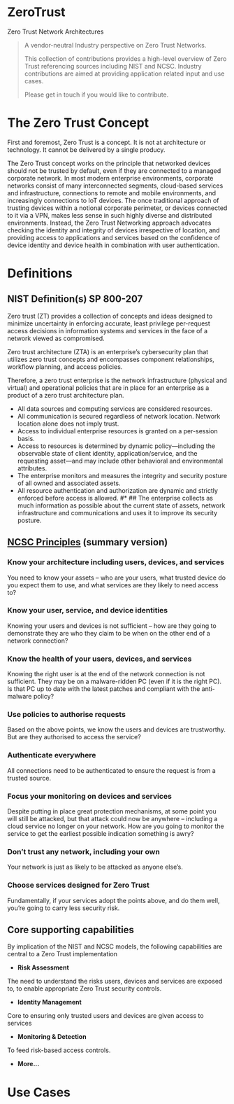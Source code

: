 # ZeroTrust
Zero Trust Network Architectures
> 
> A vendor-neutral Industry perspective on Zero Trust Networks.
> 
> This collection of contributions provides a high-level overview of Zero Trust referencing
> sources including NIST and NCSC. Industry contributions are aimed at providing application
> related input and use cases.
>
> Please get in touch if you would like to contribute.


# The Zero Trust Concept

First and foremost, Zero Trust is a concept.  It is not at architecture or technology.   It cannot be delivered by a single producy.

The Zero Trust concept works on the principle that networked devices should not be trusted by default, even if they are connected to a managed corporate network. In most modern enterprise environments, corporate networks consist of many interconnected segments, cloud-based services and infrastructure, connections to remote and mobile environments, and increasingly connections to IoT devices. The once traditional approach of trusting devices within a notional corporate perimeter, or devices connected to it via a VPN, makes less sense in such highly diverse and distributed environments. Instead, the Zero Trust Networking approach advocates checking the identity and integrity of devices irrespective of location, and providing access to applications and services based on the confidence of device identity and device health in combination with user authentication.

# Definitions

## NIST Definition(s) SP 800-207

Zero trust (ZT) provides a collection of concepts and ideas designed to minimize uncertainty in enforcing accurate, least privilege per-request access decisions in information systems and services in the face of a network viewed as compromised. 

Zero trust architecture (ZTA) is an enterprise’s cybersecurity plan that utilizes zero trust concepts and encompasses component relationships, workflow planning, and access policies. 

Therefore, a zero trust enterprise is the network infrastructure (physical and virtual) and operational policies that are in place for an enterprise as a product of a zero trust architecture plan.

*  All data sources and computing services are considered resources. 
*  All communication is secured regardless of network location. Network location alone does not imply trust. 
*  Access to individual enterprise resources is granted on a per-session basis. 
*  Access to resources is determined by dynamic policy—including the observable state of client identity, application/service, and the requesting asset—and may include other behavioral and environmental attributes. 
*  The enterprise monitors and measures the integrity and security posture of all owned and associated assets. 
*  All resource authentication and authorization are dynamic and strictly enforced before access is allowed. 
#* ## The enterprise collects as much information as possible about the current state of assets, network infrastructure and communications and uses it to improve its security posture. 

## [NCSC Principles](https://github.com/ukncsc/zero-trust-architecture) (summary version)

### Know your architecture including users, devices, and services 
You need to know your assets – who are your users, what trusted device do you expect them to use, and what services are they likely to need access to? 
### Know your user, service, and device identities
Knowing your users and devices is not sufficient – how are they going to demonstrate they are who they claim to be when on the other end of a network connection? 
### Know the health of your users, devices, and services
Knowing the right user is at the end of the network connection is not sufficient. They may be on a malware-ridden PC (even if it is the right PC). Is that PC up to date with the latest patches and compliant with the anti-malware policy?
### Use policies to authorise requests
Based on the above points, we know the users and devices are trustworthy. But are they authorised to access the service? 
### Authenticate everywhere
All connections need to be authenticated to ensure the request is from a trusted source.
### Focus your monitoring on devices and services
Despite putting in place great protection mechanisms, at some point you will still be attacked, but that attack could now be anywhere – including a cloud service no longer on your network. How are you going to monitor the service to get the earliest possible indication something is awry?
### Don’t trust any network, including your own
Your network is just as likely to be attacked as anyone else’s. 
### Choose services designed for Zero Trust
Fundamentally, if your services adopt the points above, and do them well, you’re going to carry less security risk. 


## Core supporting capabilities
By implication of the NIST and NCSC models, the following capabilities are central to a Zero Trust implementation
* **Risk Assessment**

The need to understand the risks users, devices and services are exposed to, to enable appropriate Zero Trust security controls.

* **Identity Management**

Core to ensuring only trusted users and devices are given access to services

* **Monitoring & Detection**

To feed risk-based access controls.

* **More...**


# Use Cases


